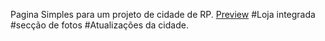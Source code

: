 Pagina Simples para um projeto de cidade de RP.
[Preview](https://igor9925.github.io/NovaEra/)
#Loja integrada
#secção de fotos
#Atualizações da cidade.
